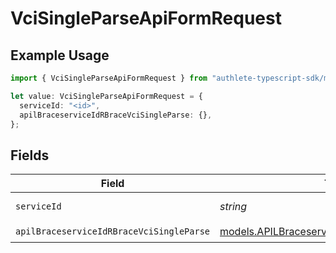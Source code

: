 # VciSingleParseApiFormRequest

## Example Usage

```typescript
import { VciSingleParseApiFormRequest } from "authlete-typescript-sdk/models/operations";

let value: VciSingleParseApiFormRequest = {
  serviceId: "<id>",
  apilBraceserviceIdRBraceVciSingleParse: {},
};
```

## Fields

| Field                                                                                                   | Type                                                                                                    | Required                                                                                                | Description                                                                                             |
| ------------------------------------------------------------------------------------------------------- | ------------------------------------------------------------------------------------------------------- | ------------------------------------------------------------------------------------------------------- | ------------------------------------------------------------------------------------------------------- |
| `serviceId`                                                                                             | *string*                                                                                                | :heavy_check_mark:                                                                                      | A service ID.                                                                                           |
| `apilBraceserviceIdRBraceVciSingleParse`                                                                | [models.APILBraceserviceIdRBraceVciSingleParse](../../models/apilbraceserviceidrbracevcisingleparse.md) | :heavy_check_mark:                                                                                      | N/A                                                                                                     |
